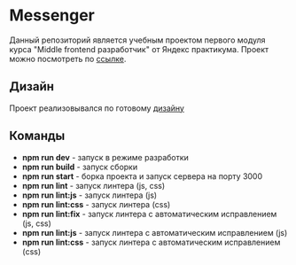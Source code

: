 # Messenger

Данный репозиторий является учебным проектом первого модуля курса "Middle frontend разработчик" от Яндекс практикума.
Проект можно посмотреть по [ссылке](https://splendid-peony-026265.netlify.app/).

## Дизайн

Проект реализовывался по готовому [дизайну](https://www.figma.com/file/jF5fFFzgGOxQeB4CmKWTiE/Chat_external_link?node-id=0:1)

## Команды

- **npm run dev** - запуск в режиме разработки
- **npm run build** - запуск сборки
- **npm run start** - борка проекта и запуск сервера на порту 3000
- **npm run lint** - запуск линтера (js, css)
- **npm run lint:js** - запуск линтера (js)
- **npm run lint:css** - запуск линтера (css)
- **npm run lint:fix** - запуск линтера с автоматическим исправлением (js, css)
- **npm run lint:js** - запуск линтера с автоматическим исправлением (js)
- **npm run lint:css** - запуск линтера с автоматическим исправлением (css)
